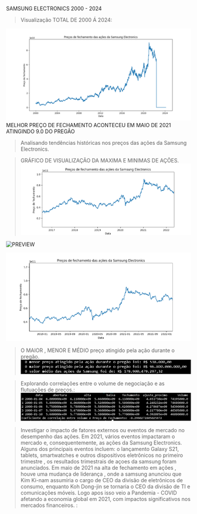 SAMSUNG ELECTRONICS 2000 - 2024 

> Visualização TOTAL DE 2000 Á 2024:

![PREVIEW](graficoTotal.png)
 MELHOR PREÇO DE FECHAMENTO ACONTECEU EM MAIO DE 2021 ATINGINDO 9.0 DO PREGÃO

> Analisando tendências históricas nos preços das ações da Samsung Electronics.

> GRÁFICO DE VISUALIZAÇÃO DA MAXIMA E MINIMAS DE AÇÕES.
![PREVIEW](maior.png)

![PREVIEW](minAçoes.png)

![PREVIEW](figure_.png)

> O MAIOR , MENOR E MÉDIO preço atingido pela ação durante o pregão.
![PREVIEW](menorMaiorMedio.png)


> Explorando correlações entre o volume de negociação e as flutuações de preços.:
![PREVIEW](coeficiente.png)

> Investigar o impacto de fatores externos ou eventos de mercado no desempenho das ações.
Em 2021, vários eventos impactaram o mercado e, consequentemente, as ações da Samsung Electronics. Alguns dos principais eventos incluem:
o lançamento  Galaxy S21, tablets, smartwatches e outros dispositivos eletrônicos
no primeiro trimestre , os resultados trimestrais de açoes da samsung foram anunciados.
Em maio de 2021 na alta de fechamento em ações , houve uma mudança de liderança , onde a samsung anunciou que Kim Ki-nam assumiria o cargo de CEO da divisão de eletrônicos de consumo, enquanto Koh Dong-jin se tornaria o CEO da 
divisão de TI e comunicações móveis. 
Logo apos isso veio a Pandemia - COVID afetando a economia global em 2021, com impactos significativos nos mercados financeiros.
 :










